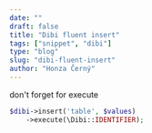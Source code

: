 ```yaml
---
date: ""
draft: false
title: "Dibi fluent insert"
tags: ["snippet", "dibi"]
type: "blog"
slug: "dibi-fluent-insert"
author: "Honza Černý"
---
```


don't forget for execute

```php
$dibi->insert('table', $values)
    ->execute(\Dibi::IDENTIFIER);
```
